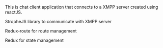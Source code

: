 This is chat client application that connects to a XMPP server created using reactJS.

StropheJS library to communicate with XMPP server

Redux-route for route management

Redux for state management

